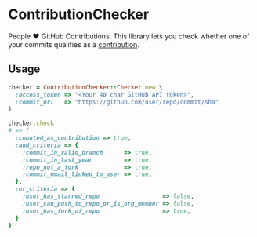 # ContributionChecker

People :heart: GitHub Contributions. This library lets you check whether one of your commits qualifies as a [contribution][contributions].

## Usage

```ruby
checker = ContributionChecker::Checker.new \
  :access_token => "<Your 40 char GitHub API token>",
  :commit_url   => "https://github.com/user/repo/commit/sha"
)

checker.check
# => {
  :counted_as_contribution => true,
  :and_criteria => {
    :commit_in_valid_branch      => true,
    :commit_in_last_year         => true,
    :repo_not_a_fork             => true,
    :commit_email_linked_to_user => true,
  },
  :or_criteria => {
    :user_has_starred_repo                  => false,
    :user_can_push_to_repo_or_is_org_member => false,
    :user_has_fork_of_repo                  => true,
  }
}
```

[contributions]: https://help.github.com/articles/why-are-my-contributions-not-showing-up-on-my-profile
